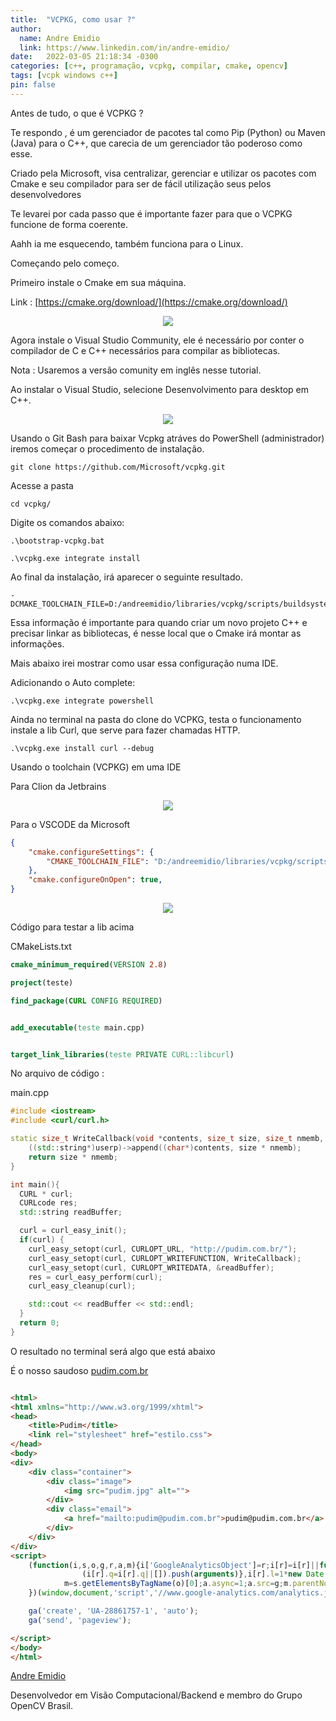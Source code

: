```yaml
---
title:  "VCPKG, como usar ?"
author:
  name: Andre Emidio
  link: https://www.linkedin.com/in/andre-emidio/
date:   2022-03-05 21:18:34 -0300
categories: [c++, programação, vcpkg, compilar, cmake, opencv]
tags: [vcpk windows c++]
pin: false
---
```




Antes de tudo, o que é VCPKG ?


Te respondo , é um gerenciador de pacotes tal como Pip (Python) ou Maven (Java) para o C++, que carecia de um gerenciador tão poderoso como esse.

Criado pela Microsoft, visa centralizar, gerenciar e utilizar os pacotes com Cmake e seu compilador para ser de fácil utilização seus pelos desenvolvedores

Te levarei por cada passo que é importante fazer para que o VCPKG funcione de forma coerente.

Aahh ia me esquecendo, também funciona para o Linux.


Começando pelo começo.

Primeiro instale o Cmake em sua máquina.

Link :  [https://cmake.org/download/](https://cmake.org/download/)

<div class="image-container" style="display: flex; justify-content: center;">
    <img src="{{site.baseurl}}/assets/img/imagens/vcpkg/cmake_site.png"/>
</div>

Agora instale o Visual Studio Community, ele é necessário por conter o compilador de C e C++ necessários para compilar as bibliotecas.

Nota :  Usaremos a versão comunity em inglês nesse tutorial.

Ao instalar o Visual Studio, selecione Desenvolvimento para desktop em C++.

<div class="image-container" style="display: flex; justify-content: center;">
    <img src="{{site.baseurl}}/assets/img/imagens/vcpkg/ingles_visual_studio.png"/>
</div>


Usando o Git Bash para baixar Vcpkg atráves do PowerShell (administrador) iremos começar o procedimento de instalação.

```
git clone https://github.com/Microsoft/vcpkg.git
```

Acesse a pasta

```
cd vcpkg/
```

Digite os comandos abaixo:

```
.\bootstrap-vcpkg.bat

.\vcpkg.exe integrate install
```

Ao final da instalação, irá aparecer o seguinte resultado.

```
-DCMAKE_TOOLCHAIN_FILE=D:/andreemidio/libraries/vcpkg/scripts/buildsystems/vcpkg.cmake
```

Essa informação é importante para quando criar um novo projeto C++ e precisar linkar as bibliotecas, é nesse local que o Cmake irá montar as informações.

Mais abaixo irei mostrar como usar essa configuração numa IDE.

Adicionando o Auto complete:

```
.\vcpkg.exe integrate powershell
```

Ainda no terminal na pasta do clone do VCPKG, testa o funcionamento instale a lib Curl, que serve para fazer chamadas HTTP.

```
.\vcpkg.exe install curl --debug
```


Usando o toolchain (VCPKG) em uma IDE

Para Clion da Jetbrains

<div class="image-container" style="display: flex; justify-content: center;">
    <img src="{{site.baseurl}}/assets/img/imagens/vcpkg/clion.gif"/>
</div>


Para o VSCODE da Microsoft 

```json
{
    "cmake.configureSettings": {
        "CMAKE_TOOLCHAIN_FILE": "D:/andreemidio/libraries/vcpkg/scripts/buildsystems/vcpkg.cmake" //Esse caminho se refere ao local onde instalei o VCPKG
    },
    "cmake.configureOnOpen": true,
}
```

<div class="image-container" style="display: flex; justify-content: center;">
    <img src="{{site.baseurl}}/assets/img/imagens/vcpkg/vscode.gif"/>
</div>


Código para testar a lib acima

CMakeLists.txt

```cmake
cmake_minimum_required(VERSION 2.8)

project(teste)

find_package(CURL CONFIG REQUIRED)


add_executable(teste main.cpp)


target_link_libraries(teste PRIVATE CURL::libcurl)

```


No arquivo de código :

main.cpp

```c++
#include <iostream>
#include <curl/curl.h>

static size_t WriteCallback(void *contents, size_t size, size_t nmemb, void *userp){
    ((std::string*)userp)->append((char*)contents, size * nmemb);
    return size * nmemb;
}

int main(){
  CURL * curl;
  CURLcode res;
  std::string readBuffer;

  curl = curl_easy_init();
  if(curl) {
    curl_easy_setopt(curl, CURLOPT_URL, "http://pudim.com.br/");
    curl_easy_setopt(curl, CURLOPT_WRITEFUNCTION, WriteCallback);
    curl_easy_setopt(curl, CURLOPT_WRITEDATA, &readBuffer);
    res = curl_easy_perform(curl);
    curl_easy_cleanup(curl);

    std::cout << readBuffer << std::endl;
  }
  return 0;
}
```

O resultado no terminal será algo que está abaixo

É o nosso saudoso [pudim.com.br](http://pudim.com.br/)


```html

<html>
<html xmlns="http://www.w3.org/1999/xhtml">
<head>
    <title>Pudim</title>
    <link rel="stylesheet" href="estilo.css">
</head>
<body>
<div>
    <div class="container">
        <div class="image">
            <img src="pudim.jpg" alt="">
        </div>
        <div class="email">
            <a href="mailto:pudim@pudim.com.br">pudim@pudim.com.br</a>
        </div>
    </div>
</div>
<script>
    (function(i,s,o,g,r,a,m){i['GoogleAnalyticsObject']=r;i[r]=i[r]||function(){
                (i[r].q=i[r].q||[]).push(arguments)},i[r].l=1*new Date();a=s.createElement(o),
            m=s.getElementsByTagName(o)[0];a.async=1;a.src=g;m.parentNode.insertBefore(a,m)
    })(window,document,'script','//www.google-analytics.com/analytics.js','ga');

    ga('create', 'UA-28861757-1', 'auto');
    ga('send', 'pageview');

</script>
</body>
</html>

```


[Andre Emidio](https://www.linkedin.com/in/andre-emidio/)

Desenvolvedor em Visão Computacional/Backend e membro do Grupo OpenCV Brasil.
